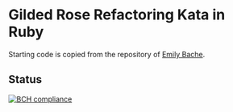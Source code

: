 # Gilded Rose Refactoring Kata in Ruby

Starting code is copied from the repository of [Emily Bache](https://github.com/emilybache/GildedRose-Refactoring-Kata).

## Status

[![BCH compliance](https://bettercodehub.com/edge/badge/bladebhs/gilded_rose?branch=master)](https://bettercodehub.com/)

